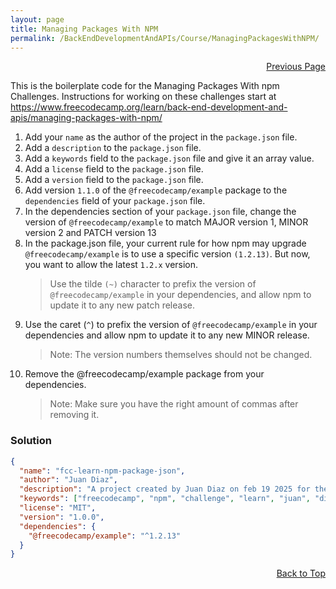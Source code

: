 ```yaml
---
layout: page
title: Managing Packages With NPM
permalink: /BackEndDevelopmentAndAPIs/Course/ManagingPackagesWithNPM/
---
```


<p  align="right"><a href="#" onclick="history.back(); return false;">Previous Page</a></p>

This is the boilerplate code for the Managing Packages With npm Challenges. Instructions for working on these challenges start at https://www.freecodecamp.org/learn/back-end-development-and-apis/managing-packages-with-npm/

1. Add your `name` as the author of the project in the `package.json` file.
2. Add a `description` to the `package.json` file.
3. Add a `keywords` field to the `package.json` file and give it an array value.
4. Add a `license` field to the `package.json` file.
5. Add a `version` field to the `package.json` file.
6. Add version `1.1.0` of the `@freecodecamp/example` package to the `dependencies` field of your `package.json` file.
7. In the dependencies section of your `package.json` file, change the version of `@freecodecamp/example` to match MAJOR version 1, MINOR version 2 and PATCH version 13
8. In the package.json file, your current rule for how npm may upgrade `@freecodecamp/example` is to use a specific version `(1.2.13)`. But now, you want to allow the latest `1.2.x` version.
   > Use the tilde `(~)` character to prefix the version of `@freecodecamp/example` in your dependencies, and allow npm to update it to any new patch release.
9. Use the caret (`^`) to prefix the version of `@freecodecamp/example` in your dependencies and allow npm to update it to any new MINOR release.
   > Note: The version numbers themselves should not be changed.
10. Remove the @freecodecamp/example package from your dependencies.
    > Note: Make sure you have the right amount of commas after removing it.

### Solution

```json
{
  "name": "fcc-learn-npm-package-json",
  "author": "Juan Diaz",
  "description": "A project created by Juan Diaz on feb 19 2025 for the Managing Packages with npm challenges on FreeCodeCamp",
  "keywords": ["freecodecamp", "npm", "challenge", "learn", "juan", "diaz"],
  "license": "MIT",
  "version": "1.0.0",
  "dependencies": {
    "@freecodecamp/example": "^1.2.13"
  }
}
```

<p align="right"><a href="#" onclick="scrollToTop(); return false;">Back to Top</a></p>

